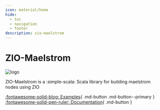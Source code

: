 ```yaml
---
icon: material/home
hide:
  - toc
  - navigation
  - footer
description: zio-maelstrom
---
```


<div markdown="1" class="home-page">

# ZIO-Maelstrom

![logo](logo.svg)

<div markdown="1" class="big-quote">
ZIO-Maelstrom is a :simple-scala: Scala library for building maelstrom nodes using ZIO
</div>

[:fontawesome-solid-blog: Examples](examples.md){ .md-button .md-button--primary }
[:fontawesome-solid-pen-ruler: Documentation](documentation.md){ .md-button }

</div>